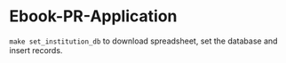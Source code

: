 # Ebook-PR-Application
```make set_institution_db``` to download spreadsheet, set the database and insert records.